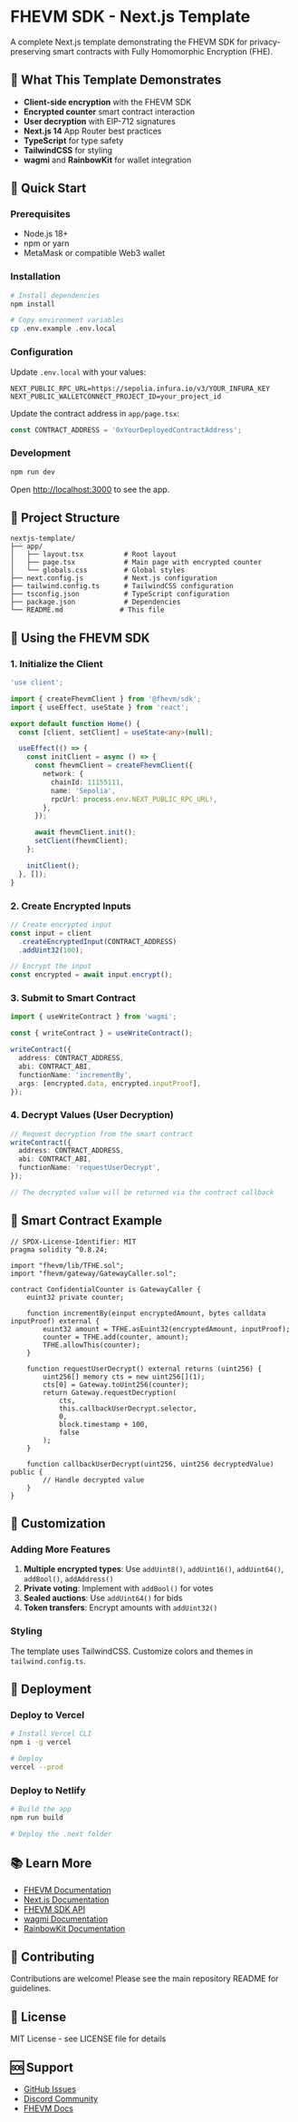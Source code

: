 # FHEVM SDK - Next.js Template

A complete Next.js template demonstrating the FHEVM SDK for privacy-preserving smart contracts with Fully Homomorphic Encryption (FHE).

## 🎯 What This Template Demonstrates

- **Client-side encryption** with the FHEVM SDK
- **Encrypted counter** smart contract interaction
- **User decryption** with EIP-712 signatures
- **Next.js 14** App Router best practices
- **TypeScript** for type safety
- **TailwindCSS** for styling
- **wagmi** and **RainbowKit** for wallet integration

## 🚀 Quick Start

### Prerequisites

- Node.js 18+
- npm or yarn
- MetaMask or compatible Web3 wallet

### Installation

```bash
# Install dependencies
npm install

# Copy environment variables
cp .env.example .env.local
```

### Configuration

Update `.env.local` with your values:

```env
NEXT_PUBLIC_RPC_URL=https://sepolia.infura.io/v3/YOUR_INFURA_KEY
NEXT_PUBLIC_WALLETCONNECT_PROJECT_ID=your_project_id
```

Update the contract address in `app/page.tsx`:

```typescript
const CONTRACT_ADDRESS = '0xYourDeployedContractAddress';
```

### Development

```bash
npm run dev
```

Open [http://localhost:3000](http://localhost:3000) to see the app.

## 📁 Project Structure

```
nextjs-template/
├── app/
│   ├── layout.tsx          # Root layout
│   ├── page.tsx            # Main page with encrypted counter
│   └── globals.css         # Global styles
├── next.config.js          # Next.js configuration
├── tailwind.config.ts      # TailwindCSS configuration
├── tsconfig.json           # TypeScript configuration
├── package.json            # Dependencies
└── README.md              # This file
```

## 🔧 Using the FHEVM SDK

### 1. Initialize the Client

```typescript
'use client';

import { createFhevmClient } from '@fhevm/sdk';
import { useEffect, useState } from 'react';

export default function Home() {
  const [client, setClient] = useState<any>(null);

  useEffect(() => {
    const initClient = async () => {
      const fhevmClient = createFhevmClient({
        network: {
          chainId: 11155111,
          name: 'Sepolia',
          rpcUrl: process.env.NEXT_PUBLIC_RPC_URL!,
        },
      });

      await fhevmClient.init();
      setClient(fhevmClient);
    };

    initClient();
  }, []);
}
```

### 2. Create Encrypted Inputs

```typescript
// Create encrypted input
const input = client
  .createEncryptedInput(CONTRACT_ADDRESS)
  .addUint32(100);

// Encrypt the input
const encrypted = await input.encrypt();
```

### 3. Submit to Smart Contract

```typescript
import { useWriteContract } from 'wagmi';

const { writeContract } = useWriteContract();

writeContract({
  address: CONTRACT_ADDRESS,
  abi: CONTRACT_ABI,
  functionName: 'incrementBy',
  args: [encrypted.data, encrypted.inputProof],
});
```

### 4. Decrypt Values (User Decryption)

```typescript
// Request decryption from the smart contract
writeContract({
  address: CONTRACT_ADDRESS,
  abi: CONTRACT_ABI,
  functionName: 'requestUserDecrypt',
});

// The decrypted value will be returned via the contract callback
```

## 📖 Smart Contract Example

```solidity
// SPDX-License-Identifier: MIT
pragma solidity ^0.8.24;

import "fhevm/lib/TFHE.sol";
import "fhevm/gateway/GatewayCaller.sol";

contract ConfidentialCounter is GatewayCaller {
    euint32 private counter;

    function incrementBy(einput encryptedAmount, bytes calldata inputProof) external {
        euint32 amount = TFHE.asEuint32(encryptedAmount, inputProof);
        counter = TFHE.add(counter, amount);
        TFHE.allowThis(counter);
    }

    function requestUserDecrypt() external returns (uint256) {
        uint256[] memory cts = new uint256[](1);
        cts[0] = Gateway.toUint256(counter);
        return Gateway.requestDecryption(
            cts,
            this.callbackUserDecrypt.selector,
            0,
            block.timestamp + 100,
            false
        );
    }

    function callbackUserDecrypt(uint256, uint256 decryptedValue) public {
        // Handle decrypted value
    }
}
```

## 🎨 Customization

### Adding More Features

1. **Multiple encrypted types**: Use `addUint8()`, `addUint16()`, `addUint64()`, `addBool()`, `addAddress()`
2. **Private voting**: Implement with `addBool()` for votes
3. **Sealed auctions**: Use `addUint64()` for bids
4. **Token transfers**: Encrypt amounts with `addUint32()`

### Styling

The template uses TailwindCSS. Customize colors and themes in `tailwind.config.ts`.

## 🚢 Deployment

### Deploy to Vercel

```bash
# Install Vercel CLI
npm i -g vercel

# Deploy
vercel --prod
```

### Deploy to Netlify

```bash
# Build the app
npm run build

# Deploy the .next folder
```

## 📚 Learn More

- [FHEVM Documentation](https://docs.zama.ai/fhevm)
- [Next.js Documentation](https://nextjs.org/docs)
- [FHEVM SDK API](../../packages/fhevm-sdk/README.md)
- [wagmi Documentation](https://wagmi.sh/)
- [RainbowKit Documentation](https://www.rainbowkit.com/)

## 🤝 Contributing

Contributions are welcome! Please see the main repository README for guidelines.

## 📄 License

MIT License - see LICENSE file for details

## 🆘 Support

- [GitHub Issues](https://github.com/your-repo/issues)
- [Discord Community](https://discord.gg/zama)
- [FHEVM Docs](https://docs.zama.ai/fhevm)
